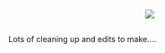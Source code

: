 # <p align="center"><img src ="http://i.imgur.com/vg2vR7m.png" /></p>

Lots of cleaning up and edits to make....
